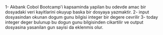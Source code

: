 1- Akbank Cobol Bootcamp'i kapsaminda yapilan bu odevde amac bir dosyadaki veri kayitlarini okuyup baska bir dosyaya yazmaktir.
2- input dosyasindan okunan dogum gunu bilgisi integer bir degere cevrilir 
3- today integer deger bulunup bu dogun gunu bilgisinden cikartilir ve output dosyasina yasanilan gun sayisi da eklenmis olur.